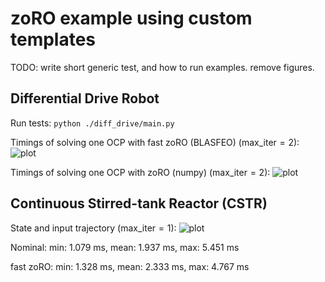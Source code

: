 # zoRO example using custom templates
TODO: write short generic test, and how to run examples.
remove figures.


## Differential Drive Robot
Run tests:
```python ./diff_drive/main.py```

Timings of solving one OCP with fast zoRO (BLASFEO) ($\mathrm{max\_iter} = 2$):
![plot](./figures/timings_diff_drive_blasfeo.png)

Timings of solving one OCP with zoRO (numpy) ($\mathrm{max\_iter} = 2$):
![plot](./figures/timings_diff_drive_numpy.png)


## Continuous Stirred-tank Reactor (CSTR)

State and input trajectory ($\mathrm{max\_iter} = 1$):
![plot](./figures/trajectory_cstr.png)

Nominal:
 min: 1.079 ms, mean: 1.937 ms, max: 5.451 ms

fast zoRO:
 min: 1.328 ms, mean: 2.333 ms, max: 4.767 ms